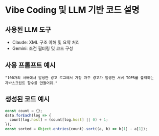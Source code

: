 # Vibe Coding 및 LLM 기반 코드 설명

## 사용된 LLM 도구
- Claude: XML 구조 이해 및 요약 처리
- Gemini: 조건 필터링 및 코드 구성

## 사용 프롬프트 예시
```
"100개의 서버에서 발생한 경고 로그에서 가장 자주 경고가 발생한 서버 TOP5를 출력하는 자바스크립트 함수를 만들어줘."
```

## 생성된 코드 예시
```js
const count = {};
data.forEach(log => {
  count[log.host] = (count[log.host] || 0) + 1;
});
const sorted = Object.entries(count).sort((a, b) => b[1] - a[1]);
```
